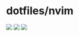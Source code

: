 # dotfiles/nvim

<a href="https://dotfyle.com/kvodenicharov/dotfiles-nvim"><img src="https://dotfyle.com/kvodenicharov/dotfiles-nvim/badges/plugins?style=for-the-badge" /></a>
<a href="https://dotfyle.com/kvodenicharov/dotfiles-nvim"><img src="https://dotfyle.com/kvodenicharov/dotfiles-nvim/badges/leaderkey?style=for-the-badge" /></a>
<a href="https://dotfyle.com/kvodenicharov/dotfiles-nvim"><img src="https://dotfyle.com/kvodenicharov/dotfiles-nvim/badges/plugin-manager?style=for-the-badge" /></a>
